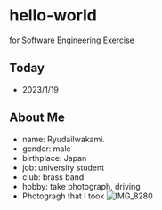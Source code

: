 

# hello-world
for Software Engineering Exercise

## Today
- 2023/1/19

## About Me
- name: RyudaiIwakami.
- gender: male
- birthplace: Japan
- job: university student
- club: brass band
- hobby: take photograph, driving
- Photogragh that I took
![IMG_8280](https://user-images.githubusercontent.com/103726264/209043137-2cf02da3-061d-4dfc-98ce-2ccc0ab64d5a.jpg)
